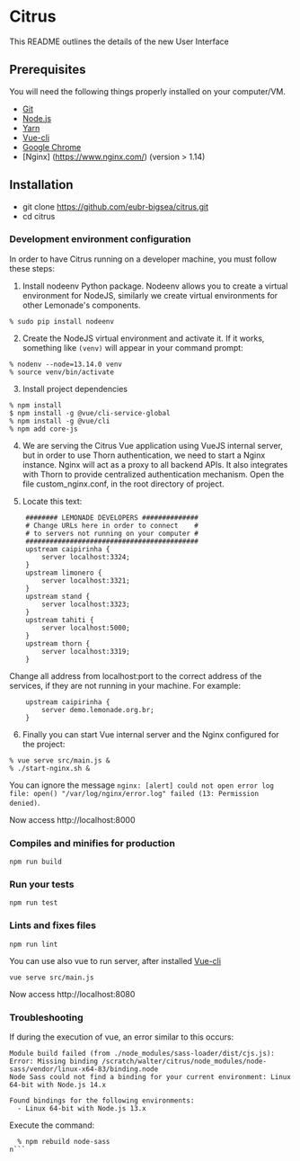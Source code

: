 # Citrus

This README outlines the details of the new User Interface


## Prerequisites

You will need the following things properly installed on your computer/VM.
* [Git](https://git-scm.com/)
* [Node.js](https://nodejs.org/)
* [Yarn](https://yarnpkg.com/)
* [Vue-cli](https://cli.vuejs.org/guide/installation.html)
* [Google Chrome](https://google.com/chrome/)
* [Nginx] (https://www.nginx.com/) (version > 1.14)


## Installation

* git clone https://github.com/eubr-bigsea/citrus.git
* cd citrus

### Development environment configuration
In order to have Citrus running on a developer machine, you must follow these steps:

1. Install nodeenv Python package. Nodeenv allows you to create a virtual environment for NodeJS, 
similarly we create virtual environments for other Lemonade's components. 

```% sudo pip install nodeenv ```

2. Create the NodeJS virtual environment and activate it. If it works, something like `(venv)` will appear in your command prompt:
```
% nodenv --node=13.14.0 venv
% source venv/bin/activate
```

3. Install project dependencies 
```
% npm install
$ npm install -g @vue/cli-service-global
% npm install -g @vue/cli
% npm add core-js
```

4. We are serving the Citrus Vue application using VueJS internal server, but in order to use Thorn authentication, we 
need to start a Nginx instance. Nginx will act as a proxy to all backend APIs. It also integrates with Thorn to provide 
centralized authentication mechanism. Open the file custom_nginx.conf, in the root directory of project.

5. Locate this text:
```
    ######## LEMONADE DEVELOPERS ##############
    # Change URLs here in order to connect    #
    # to servers not running on your computer #
    ###########################################
    upstream caipirinha {
        server localhost:3324;
    }
    upstream limonero {
        server localhost:3321;
    }
    upstream stand {
        server localhost:3323;
    }
    upstream tahiti {
        server localhost:5000;
    }
    upstream thorn {
        server localhost:3319;
    }
```
Change all address from localhost:port to the correct address of the services, if they are not running in your machine.
For example:
```
    upstream caipirinha {
        server demo.lemonade.org.br;
    }
```

6. Finally you can start Vue internal server and the Nginx configured for the project:
```
% vue serve src/main.js &
% ./start-nginx.sh &
```

You can ignore the message `nginx: [alert] could not open error log file: open() "/var/log/nginx/error.log" failed (13: Permission denied)`.

Now access http://localhost:8000

### Compiles and minifies for production
```
npm run build
```

### Run your tests
```
npm run test
```

### Lints and fixes files
```
npm run lint
```

You can use also vue to run server, after installed [Vue-cli](https://cli.vuejs.org/guide/installation.html)

```
vue serve src/main.js
```

Now access http://localhost:8080

### Troubleshooting

If during the execution of vue, an error similar to this occurs:
```
Module build failed (from ./node_modules/sass-loader/dist/cjs.js):
Error: Missing binding /scratch/walter/citrus/node_modules/node-sass/vendor/linux-x64-83/binding.node
Node Sass could not find a binding for your current environment: Linux 64-bit with Node.js 14.x

Found bindings for the following environments:
  - Linux 64-bit with Node.js 13.x
```
Execute the command:
 ```
   % npm rebuild node-sass 
n```
